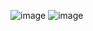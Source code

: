 ![image](https://github.com/user-attachments/assets/c5614a11-d386-400e-a32b-bca22ac6c851)
![image](https://github.com/user-attachments/assets/8f7860c7-fa71-4034-bf1c-270424d0b143)
